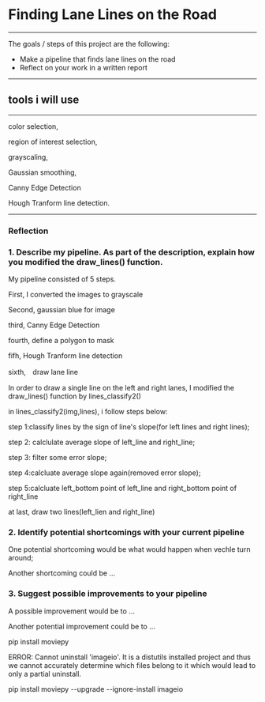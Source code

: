 # **Finding Lane Lines on the Road** 

---

The goals / steps of this project are the following:
* Make a pipeline that finds lane lines on the road
* Reflect on your work in a written report


[//]: # (Image References)

[image1]: ./examples/grayscale.jpg "Grayscale"

---

## tools i will use

---

color selection, 

region of interest selection, 

grayscaling, 

Gaussian smoothing, 

Canny Edge Detection 
 
Hough Tranform line detection. 

---

### Reflection



### 1. Describe my pipeline. As part of the description, explain how you modified the draw_lines() function.

My pipeline consisted of 5 steps. 

First, I converted the images to grayscale

Second, gaussian blue for image

third, Canny Edge Detection 

fourth, define a polygon to mask

fifh,  Hough Tranform  line detection

sixth,　draw lane line

In order to draw a single line on the left and right lanes, I modified the draw_lines() function by lines_classify2()

in lines_classify2(img,lines), i follow steps below:

step 1:classify lines by the sign of line's slope(for left lines and right lines);

step 2: calclulate average slope of left_line and right_line;

step 3: filter some error slope;

step 4:calcluate average slope again(removed error slope);

step 5:calcluate left_bottom point of left_line and right_bottom point of right_line

at last, draw two lines(left_lien and right_line)



### 2. Identify potential shortcomings with your current pipeline


One potential shortcoming would be what would happen when vechle turn around;

Another shortcoming could be ...




### 3. Suggest possible improvements to your pipeline

A possible improvement would be to ...

Another potential improvement could be to ...

pip install moviepy

ERROR: Cannot uninstall 'imageio'. It is a distutils installed project and thus we cannot accurately determine which files belong to it which would lead to only a partial uninstall.

pip install moviepy --upgrade --ignore-install imageio
